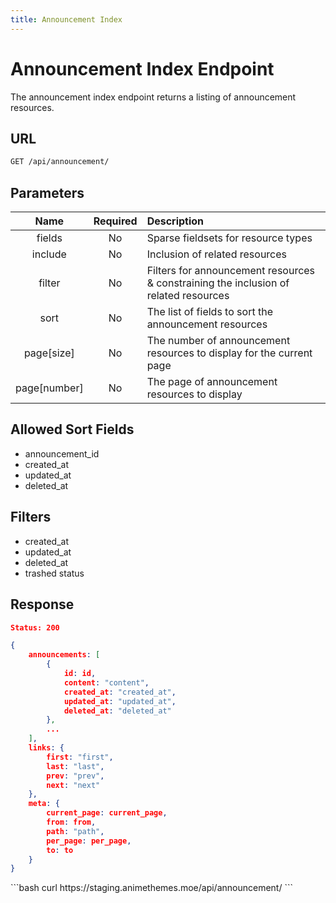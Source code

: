 ```yaml
---
title: Announcement Index
---
```


<Block>

# Announcement Index Endpoint

The announcement index endpoint returns a listing of announcement resources.

## URL

```sh
GET /api/announcement/
```

## Parameters

| Name         | Required | Description                                                                          |
| :----------: | :------: | :----------------------------------------------------------------------------------- |
| fields       | No       | Sparse fieldsets for resource types                                                  |
| include      | No       | Inclusion of related resources                                                       |
| filter       | No       | Filters for announcement resources & constraining the inclusion of related resources |
| sort         | No       | The list of fields to sort the announcement resources                                |
| page[size]   | No       | The number of announcement resources to display for the current page                 |
| page[number] | No       | The page of announcement resources to display                                        |

## Allowed Sort Fields

* announcement_id
* created_at
* updated_at
* deleted_at

## Filters

* created_at
* updated_at
* deleted_at
* trashed status

## Response

```json
Status: 200

{
    announcements: [
        {
            id: id,
            content: "content",
            created_at: "created_at",
            updated_at: "updated_at",
            deleted_at: "deleted_at"
        },
        ...
    ],
    links: {
        first: "first",
        last: "last",
        prev: "prev",
        next: "next"
    },
    meta: {
        current_page: current_page,
        from: from,
        path: "path",
        per_page: per_page,
        to: to
    }
}
```

<Example>

<CURL>
```bash
curl https://staging.animethemes.moe/api/announcement/
```
</CURL>

</Example>

</Block>